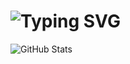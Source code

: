 # ![Typing SVG](https://readme-typing-svg.herokuapp.com?color=FFFFFF&size=30&pause=1000&center=true&&width=430&lines=Hello+there!)

![GitHub Stats](https://github-readme-stats.vercel.app/api?username=alexoqool&show_icons=true&count_private=true&border_radius=0&hide_border=true&theme=dark)